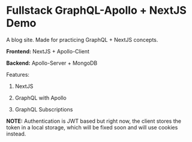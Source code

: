 # Fullstack GraphQL-Apollo + NextJS Demo

A blog site. Made for practicing GraphQL + NextJS concepts.

**Frontend:** NextJS + Apollo-Client

**Backend:** Apollo-Server + MongoDB

Features:

1. NextJS

2. GraphQL with Apollo

3. GraphQL Subscriptions

**NOTE:** Authentication is JWT based but right now, the client stores the token in a local storage, which will be fixed soon and will use cookies instead.
